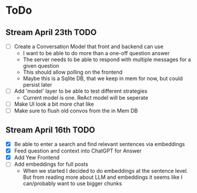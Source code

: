 # ToDo

## Stream April 23th TODO

- [ ] Create a Conversation Model that front and backend can use
  - I want to be able to do more than a one-off question answer
  - The server needs to be able to respond with multiple messages for a given question
  - This should allow polling on the frontend
  - Maybe this is a Sqlite DB, that we keep in mem for now, but could persist later
- [ ] Add 'model' layer to be able to test different strategies
  - Current model is one. ReAct model will be seperate
- [ ] Make UI look a bit more chat like
- [ ] Make sure to flush old convos from the in Mem DB

## Stream April 16th TODO

- [x] Be able to enter a search and find relevant sentences via embeddings
- [x] Feed question and context into ChatGPT for Answer
- [x] Add Yew Frontend
- [ ] Add embeddings for full posts
  - When we started I decided to do embeddings at the sentence level. But from reading more about LLM and embeddings
  it seems like I can/probably want to use bigger chunks
